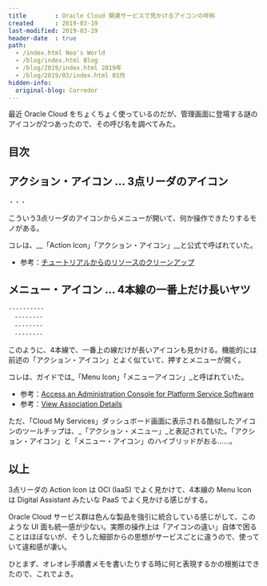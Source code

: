 ```yaml
---
title        : Oracle Cloud 関連サービスで見かけるアイコンの呼称
created      : 2019-03-19
last-modified: 2019-03-19
header-date  : true
path:
  - /index.html Neo's World
  - /blog/index.html Blog
  - /blog/2019/index.html 2019年
  - /blog/2019/03/index.html 03月
hidden-info:
  original-blog: Corredor
---
```


最近 Oracle Cloud をちょくちょく使っているのだが、管理画面に登場する謎のアイコンが2つあったので、その呼び名を調べてみた。

## 目次

## アクション・アイコン … 3点リーダのアイコン

```
・・・
```

こういう3点リーダのアイコンからメニューが開いて、何か操作できたりするモノがある。

コレは、__「Action Icon」「アクション・アイコン」__と公式で呼ばれていた。

- 参考：[チュートリアルからのリソースのクリーンアップ](https://docs.oracle.com/cd/E97706_01/Content/GSG/Tasks/terminating_resources.htm)

## メニュー・アイコン … 4本線の一番上だけ長いヤツ

```
----------
　--------
　--------
　--------
```

このように、4本線で、一番上の線だけが長いアイコンも見かける。機能的には前述の「アクション・アイコン」とよく似ていて、押すとメニューが開く。

コレは、ガイドでは_「Menu Icon」「メニューアイコン」_と呼ばれていた。

- 参考：[Access an Administration Console for Platform Service Software](https://docs.oracle.com/en/cloud/paas/psmon/access-administration-console-platform-service-software.html)
- 参考：[View Association Details](https://docs.oracle.com/en/cloud/paas/psmon/view-association-details.html)

ただ、「Cloud My Services」ダッシュボード画面に表示される酷似したアイコンのツールチップは、_「アクション・メニュー」_と表記されていた。「アクション・アイコン」と「メニュー・アイコン」のハイブリッドがおる……。

## 以上

3点リーダの Action Icon は OCI (IaaS) でよく見かけて、4本線の Menu Icon は Digital Assistant みたいな PaaS でよく見かける感じがする。

Oracle Cloud サービス群は色んな製品を強引に統合している感じがして、このような UI 面も統一感が少ない。実際の操作上は「アイコンの違い」自体で困ることはほぼないが、そうした細部からの思想がサービスごとに違うので、使っていて違和感が凄い。

ひとまず、オレオレ手順書メモを書いたりする時に何と表現するかの根拠はできたので、これでよき。
